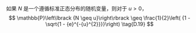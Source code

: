 如果 $N$ 是一个遵循标准正态分布的随机变量，则对于 $u > 0$，
$$
\mathbb{P}\left\lbrack {N \geq u}\right\rbrack \geq \frac{1}{2}\left( {1 - \sqrt{1 - {e}^{-{u}^{2}}}}\right) \tag{D.19}
$$